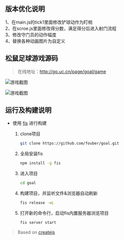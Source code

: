 ## 版本优化说明
1、在main.js的tick1里面修改铲球动作为盯梢<br>
2、在scroe.js里面修改得分数，满足得分后进入射门流程<br>
3、修改守门员的动作幅度<br>
4、替换各种动画图片为自定义<br>

## 松鼠足球游戏源码

> 在线地址：http://go.uc.cn/page/goal/game

![游戏截图](http://ww4.sinaimg.cn/large/6767ed9agw1eh21ndntjhj208s0i2dgh.jpg)

![游戏截图](http://ww4.sinaimg.cn/large/6767ed9agw1eh21wpj1asj208s0frwez.jpg)

## 运行及构建说明

* 使用 [fis](http://fis.baidu.com) 进行构建
    1. clone项目
    
        ```bash
        git clone https://github.com/fouber/goal.git
        ```
    
    1. 全局安装fis
    
        ```bash
        npm install -g fis
        ```
    
    1. 进入项目
    
        ```bash
        cd goal
        ```
    1. 构建项目，并监听文件&浏览器自动刷新
    
        ```bash
        fis release -wL
        ```
    
    1. 打开新的命令行，启动fis内置服务器浏览项目
    
        ```bash
        fis server start
        ```

> Based on [createjs](http://createjs.com/)

